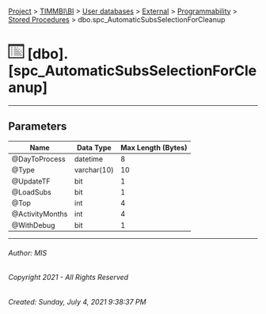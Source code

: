 #### 

[Project](../../../../../index.md) > [TIMMBI\\BI](../../../../index.md) > [User databases](../../../index.md) > [External](../../index.md) > [Programmability](../index.md) > [Stored Procedures](Stored_Procedures.md) > dbo.spc_AutomaticSubsSelectionForCleanup

# ![Stored Procedures](../../../../../Images/StoredProcedure32.png) [dbo].[spc_AutomaticSubsSelectionForCleanup]

---

## <a name="#parameters"></a>Parameters

| Name | Data Type | Max Length (Bytes) |
|---|---|---|
| @DayToProcess | datetime | 8 |
| @Type | varchar(10) | 10 |
| @UpdateTF | bit | 1 |
| @LoadSubs | bit | 1 |
| @Top | int | 4 |
| @ActivityMonths | int | 4 |
| @WithDebug | bit | 1 |


---

###### Author:  MIS

###### Copyright 2021 - All Rights Reserved

###### Created: Sunday, July 4, 2021 9:38:37 PM

